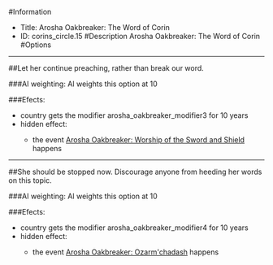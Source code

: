 #Information
 - Title: Arosha Oakbreaker: The Word of Corin
 - ID: corins_circle.15
#Description
Arosha Oakbreaker: The Word of Corin
#Options

___
##Let her continue preaching, rather than break our word.

###AI weighting:
AI weights this option at 10


###Efects:<ul><li>country gets the modifier arosha_oakbreaker_modifier3 for 10 years</li><li>hidden effect:</li><ul><li>the event [Arosha Oakbreaker: Worship of the Sword and Shield](../events/arosha_oakbreaker_worship_of_the_sword_and_shield.md) happens</li></ul></ul>

___
##She should be stopped now. Discourage anyone from heeding her words on this topic.

###AI weighting:
AI weights this option at 10


###Efects:<ul><li>country gets the modifier arosha_oakbreaker_modifier4 for 10 years</li><li>hidden effect:</li><ul><li>the event [Arosha Oakbreaker: Ozarm'chadash](../events/arosha_oakbreaker_ozarm_chadash.md) happens</li></ul></ul>
